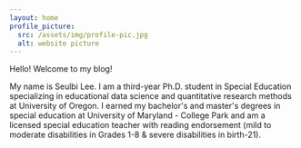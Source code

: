 ```yaml
---
layout: home
profile_picture:
  src: /assets/img/profile-pic.jpg
  alt: website picture
---
```


<p>
  Hello! Welcome to my blog!
</p>
<p>
  My name is Seulbi Lee. I am a third-year Ph.D. student in Special Education specializing in educational data science and quantitative research methods at University of Oregon. I earned my bachelor's and master's degrees in special education at University of Maryland - College Park and am a licensed special education teacher with reading endorsement (mild to moderate disabilities in Grades 1-8 & severe disabilities in birth-21).
</p>

